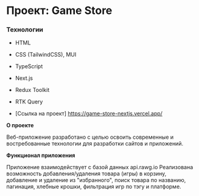 # Проект: Game Store

### Технологии

- HTML
- CSS (TailwindCSS), MUI
- TypeScript
- Next.js
- Redux Toolkit
- RTK Query

- [Ссылка на проект] https://game-store-nextjs.vercel.app/

**О проекте**

Веб-приложение разработано с целью освоить современные и востребованные технологии для разработки сайтов и приложений.

**Функционал приложения**

Приложение взаимодействует с базой данных api.rawg.io Реализована возможность добавления/удаления товара (игры) в корзину, добавление и удаление из "избранного", поиск товара по названию, пагинация, хлебные крошки, фильтрация игр по тэгу и платформе.
